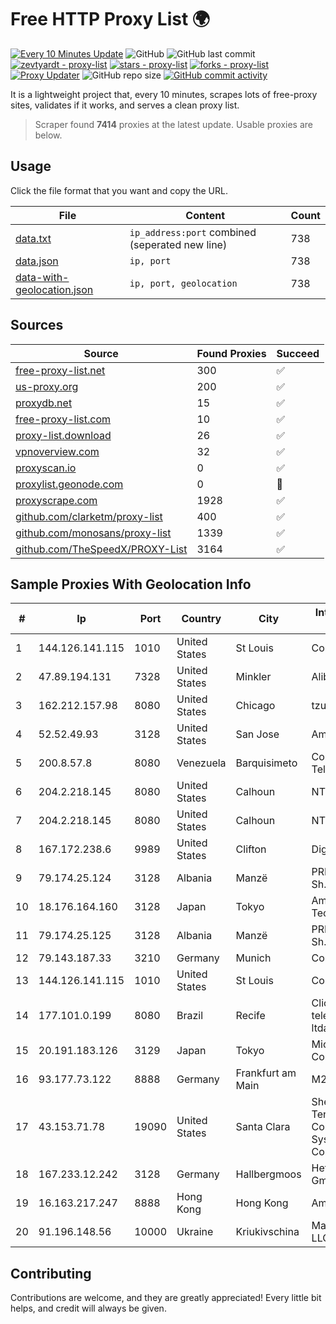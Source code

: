 
# Free HTTP Proxy List 🌍

[![Every 10 Minutes Update](https://github.com/mertguvencli/http-proxy-list/actions/workflows/main.yml/badge.svg?branch=main)](https://github.com/mertguvencli/http-proxy-list/actions/workflows/main.yml)
![GitHub](https://img.shields.io/github/license/mertguvencli/http-proxy-list)
![GitHub last commit](https://img.shields.io/github/last-commit/mertguvencli/http-proxy-list)
[![zevtyardt - proxy-list](https://img.shields.io/static/v1?label=zevtyardt&message=proxy-list&color=blue&logo=github)](https://github.com/zevtyardt/proxy-list "Go to GitHub repo")
[![stars - proxy-list](https://img.shields.io/github/stars/zevtyardt/proxy-list?style=social)](https://github.com/zevtyardt/proxy-list)
[![forks - proxy-list](https://img.shields.io/github/forks/zevtyardt/proxy-list?style=social)](https://github.com/zevtyardt/proxy-list)
[![Proxy Updater](https://github.com/zevtyardt/proxy-list/workflows/Proxy%20Updater/badge.svg)](https://github.com/zevtyardt/proxy-list/actions?query=workflow:"Proxy+Updater")
![GitHub repo size](https://img.shields.io/github/repo-size/zevtyardt/proxy-list)
[![GitHub commit activity](https://img.shields.io/github/commit-activity/m/zevtyardt/proxy-list?logo=commits)](https://github.com/zevtyardt/proxy-list/commits/main)

It is a lightweight project that, every 10 minutes, scrapes lots of free-proxy sites, validates if it works, and serves a clean proxy list.

> Scraper found **7414** proxies at the latest update. Usable proxies are below.

## Usage

Click the file format that you want and copy the URL.

|File|Content|Count|
|----|-------|-----|
|[data.txt](https://raw.githubusercontent.com/mertguvencli/http-proxy-list/main/proxy-list/data.txt)|`ip_address:port` combined (seperated new line)|738|
|[data.json](https://raw.githubusercontent.com/mertguvencli/http-proxy-list/main/proxy-list/data.json)|`ip, port`|738|
|[data-with-geolocation.json](https://raw.githubusercontent.com/mertguvencli/http-proxy-list/main/proxy-list/data-with-geolocation.json)|`ip, port, geolocation`|738|

## Sources

|Source|Found Proxies|Succeed|
|------|-------------|-------|
|[free-proxy-list.net](https://free-proxy-list.net)|300|✅|
|[us-proxy.org](https://www.us-proxy.org)|200|✅|
|[proxydb.net](http://proxydb.net)|15|✅|
|[free-proxy-list.com](https://free-proxy-list.com/?page=&port=&type%5B%5D=http&type%5B%5D=https&up_time=0&search=Search)|10|✅|
|[proxy-list.download](https://www.proxy-list.download/HTTP)|26|✅|
|[vpnoverview.com](https://vpnoverview.com/privacy/anonymous-browsing/free-proxy-servers)|32|✅|
|[proxyscan.io](https://www.proxyscan.io)|0|✅|
|[proxylist.geonode.com](https://proxylist.geonode.com/api/proxy-list?limit=300&page=1&sort_by=lastChecked&sort_type=desc&protocols=http,https)|0|🚫|
|[proxyscrape.com](https://api.proxyscrape.com/v2/?request=displayproxies&protocol=http&timeout=10000&country=all&ssl=all&anonymity=all)|1928|✅|
|[github.com/clarketm/proxy-list](https://raw.githubusercontent.com/clarketm/proxy-list/master/proxy-list-raw.txt)|400|✅|
|[github.com/monosans/proxy-list](https://raw.githubusercontent.com/monosans/proxy-list/main/proxies/http.txt)|1339|✅|
|[github.com/TheSpeedX/PROXY-List](https://raw.githubusercontent.com/TheSpeedX/PROXY-List/master/http.txt)|3164|✅|


## Sample Proxies With Geolocation Info

|#|Ip|Port|Country|City|Internet Service Provider|
|-|--|----|-------|----|-------------------------|
|1|144.126.141.115|1010|United States|St Louis|Contabo Inc.|
|2|47.89.194.131|7328|United States|Minkler|Alibaba.com LLC|
|3|162.212.157.98|8080|United States|Chicago|tzulo, inc.|
|4|52.52.49.93|3128|United States|San Jose|Amazon.com, Inc.|
|5|200.8.57.8|8080|Venezuela|Barquisimeto|Corporación Telemic C.A.|
|6|204.2.218.145|8080|United States|Calhoun|NTT America, Inc.|
|7|204.2.218.145|8080|United States|Calhoun|NTT America, Inc.|
|8|167.172.238.6|9989|United States|Clifton|DigitalOcean, LLC|
|9|79.174.25.124|3128|Albania|Manzë|PRIAM NET Sh.p.k.|
|10|18.176.164.160|3128|Japan|Tokyo|Amazon Technologies Inc.|
|11|79.174.25.125|3128|Albania|Manzë|PRIAM NET Sh.p.k.|
|12|79.143.187.33|3210|Germany|Munich|Contabo GmbH|
|13|144.126.141.115|1010|United States|St Louis|Contabo Inc.|
|14|177.101.0.199|8080|Brazil|Recife|Click.com telecomunicações ltda-me|
|15|20.191.183.126|3129|Japan|Tokyo|Microsoft Corporation|
|16|93.177.73.122|8888|Germany|Frankfurt am Main|M247 Europe SRL|
|17|43.153.71.78|19090|United States|Santa Clara|Shenzhen Tencent Computer Systems Company Limited|
|18|167.233.12.242|3128|Germany|Hallbergmoos|Hetzner Online GmbH|
|19|16.163.217.247|8888|Hong Kong|Hong Kong|Amazon.com|
|20|91.196.148.56|10000|Ukraine|Kriukivschina|Maximum-Net LLC|



## Contributing

Contributions are welcome, and they are greatly appreciated! Every
little bit helps, and credit will always be given.


